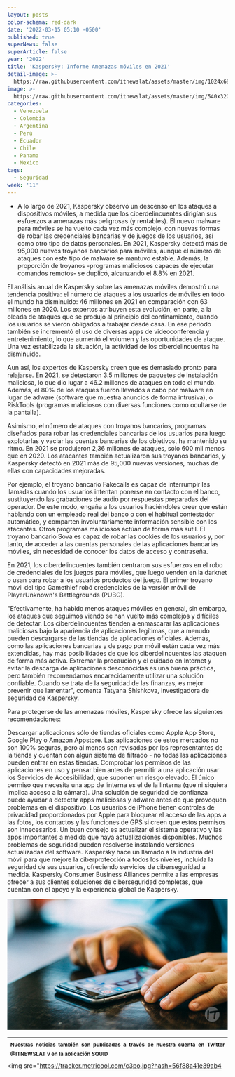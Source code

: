 ```yaml
---
layout: posts
color-schema: red-dark
date: '2022-03-15 05:10 -0500'
published: true
superNews: false
superArticle: false
year: '2022'
title: 'Kaspersky: Informe Amenazas móviles en 2021'
detail-image: >-
  https://raw.githubusercontent.com/itnewslat/assets/master/img/1024x680/App-movil-g.jpg
image: >-
  https://raw.githubusercontent.com/itnewslat/assets/master/img/540x320/App-movil-p.jpg
categories:
  - Venezuela
  - Colombia
  - Argentina
  - Perú
  - Ecuador
  - Chile
  - Panama
  - Mexico
tags:
  - Seguridad
week: '11'
---
```

- A lo largo de 2021, Kaspersky observó un descenso en los ataques a dispositivos móviles, a medida que los ciberdelincuentes dirigían sus esfuerzos a amenazas más peligrosas (y rentables). El nuevo malware para móviles se ha vuelto cada vez más complejo, con nuevas formas de robar las credenciales bancarias y de juegos de los usuarios, así como otro tipo de datos personales. En 2021, Kaspersky detectó más de 95,000 nuevos troyanos bancarios para móviles, aunque el número de ataques con este tipo de malware se mantuvo estable. Además, la proporción de troyanos -programas maliciosos capaces de ejecutar comandos remotos- se duplicó, alcanzando el 8.8% en 2021.
 

El análisis anual de Kaspersky sobre las amenazas móviles demostró una tendencia positiva: el número de ataques a los usuarios de móviles en todo el mundo ha disminuido: 46 millones en 2021 en comparación con 63 millones en 2020. Los expertos atribuyen esta evolución, en parte, a la oleada de ataques que se produjo al principio del confinamiento, cuando los usuarios se vieron obligados a trabajar desde casa. En ese periodo también se incrementó el uso de diversas apps de videoconferencia y entretenimiento, lo que aumentó el volumen y las oportunidades de ataque. Una vez estabilizada la situación, la actividad de los ciberdelincuentes ha disminuido.

Aun así, los expertos de Kaspersky creen que es demasiado pronto para relajarse. En 2021, se detectaron 3.5 millones de paquetes de instalación maliciosa, lo que dio lugar a 46.2 millones de ataques en todo el mundo. Además, el 80% de los ataques fueron llevados a cabo por malware en lugar de adware (software que muestra anuncios de forma intrusiva), o RiskTools (programas maliciosos con diversas funciones como ocultarse de la pantalla).

Asimismo, el número de ataques con troyanos bancarios, programas diseñados para robar las credenciales bancarias de los usuarios para luego explotarlas y vaciar las cuentas bancarias de los objetivos, ha mantenido su ritmo. En 2021 se produjeron 2,36 millones de ataques, solo 600 mil menos que en 2020. Los atacantes también actualizaron sus troyanos bancarios, y Kaspersky detectó en 2021 más de 95,000 nuevas versiones, muchas de ellas con capacidades mejoradas.

Por ejemplo, el troyano bancario Fakecalls es capaz de interrumpir las llamadas cuando los usuarios intentan ponerse en contacto con el banco, sustituyendo las grabaciones de audio por respuestas preparadas del operador. De este modo, engaña a los usuarios haciéndoles creer que están hablando con un empleado real del banco o con el habitual contestador automático, y comparten involuntariamente información sensible con los atacantes. Otros programas maliciosos actúan de forma más sutil. El troyano bancario Sova es capaz de robar las cookies de los usuarios y, por tanto, de acceder a las cuentas personales de las aplicaciones bancarias móviles, sin necesidad de conocer los datos de acceso y contraseña.

En 2021, los ciberdelincuentes también centraron sus esfuerzos en el robo de credenciales de los juegos para móviles, que luego venden en la darknet o usan para robar a los usuarios productos del juego. El primer troyano móvil del tipo Gamethief robó credenciales de la versión móvil de PlayerUnknown's Battlegrounds (PUBG).

"Efectivamente, ha habido menos ataques móviles en general, sin embargo, los ataques que seguimos viendo se han vuelto más complejos y difíciles de detectar. Los ciberdelincuentes tienden a enmascarar las aplicaciones maliciosas bajo la apariencia de aplicaciones legítimas, que a menudo pueden descargarse de las tiendas de aplicaciones oficiales. Además, como las aplicaciones bancarias y de pago por móvil están cada vez más extendidas, hay más posibilidades de que los ciberdelincuentes las ataquen de forma más activa. Extremar la precaución y el cuidado en Internet y evitar la descarga de aplicaciones desconocidas es una buena práctica, pero también recomendamos encarecidamente utilizar una solución confiable. Cuando se trata de la seguridad de las finanzas, es mejor prevenir que lamentar", comenta Tatyana Shishkova, investigadora de seguridad de Kaspersky.

Para protegerse de las amenazas móviles, Kaspersky ofrece las siguientes recomendaciones:

Descargar aplicaciones sólo de tiendas oficiales como Apple App Store, Google Play o Amazon Appstore. Las aplicaciones de estos mercados no son 100% seguras, pero al menos son revisadas por los representantes de la tienda y cuentan con algún sistema de filtrado - no todas las aplicaciones pueden entrar en estas tiendas.
Comprobar los permisos de las aplicaciones en uso y pensar bien antes de permitir a una aplicación usar los Servicios de Accesibilidad, que suponen un riesgo elevado. El único permiso que necesita una app de linterna es el de la linterna (que ni siquiera implica acceso a la cámara).
Una solución de seguridad de confianza puede ayudar a detectar apps maliciosas y adware antes de que provoquen problemas en el dispositivo.
Los usuarios de iPhone tienen controles de privacidad proporcionados por Apple para bloquear el acceso de las apps a las fotos, los contactos y las funciones de GPS si creen que estos permisos son innecesarios.
Un buen consejo es actualizar el sistema operativo y las apps importantes a medida que haya actualizaciones disponibles. Muchos problemas de seguridad pueden resolverse instalando versiones actualizadas del software.
Kaspersky hace un llamado a la industria del móvil para que mejore la ciberprotección a todos los niveles, incluida la seguridad de sus usuarios, ofreciendo servicios de ciberseguridad a medida. Kaspersky Consumer Business Alliances permite a las empresas ofrecer a sus clientes soluciones  de ciberseguridad completas, que cuentan con el apoyo y la experiencia global de Kaspersky.

![](https://raw.githubusercontent.com/itnewslat/assets/master/img/540x320/App-movil-p.jpg)

<table style="height: 42px;" width="569">
<tbody>
<tr>
<td style="text-align: justify;"><sub><strong>Nuestras noticias también son publicadas a través de nuestra cuenta en Twitter <a href="https://twitter.com/itnewslat?lang=es">@ITNEWSLAT</a> y en la aplicación <a href="https://squidapp.co/en/">SQUID</a></strong></sub></td>
</tr>
</tbody>
</table>

<img src="https://tracker.metricool.com/c3po.jpg?hash=56f88a41e39ab4